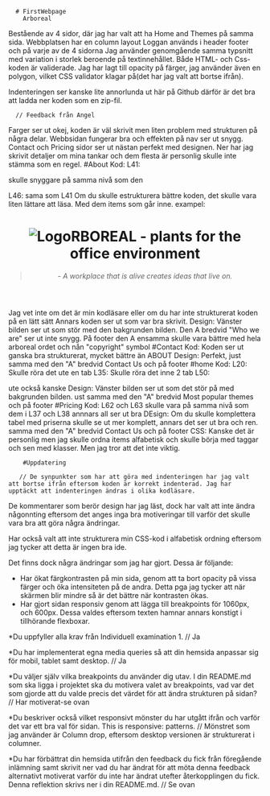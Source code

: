       # FirstWebpage
        Arboreal

Bestående av 4 sidor, där jag har valt att ha Home and Themes på samma sida.
Webbplatsen har en column layout
Loggan används i header footer och på varje av de 4 sidorna
Jag använder genomgående samma typsnitt med variation i storlek beroende på textinnehållet.
Både HTML- och Css- koden är validerade. Jag har lagt till opacity på färger, jag använder även en polygon, vilket CSS validator klagar på(det har jag valt att bortse ifrån). 

Indenteringen ser kanske lite annorlunda ut här på Github därför är det bra att ladda ner koden som en zip-fil.










      // Feedback från Angel

Farger ser ut okej, koden är väl skrivit men liten problem med strukturen på några delar.
Webbsidan fungerar bra och effekten på nav ser ut snygg. Contact och Pricing sidor ser ut
nästan perfekt med designen. 
Ner har jag skrivit detaljer om mina tankar och dem flesta är personlig skulle inte stämma
som en regel. 
#About
Kod:
L41: </p> skulle snyggare på samma nivå som den <p>
L46: </article> sama som L41
Om du skulle estrukturera bättre koden, det skulle vara liten lättare att läsa. Med dem 
items som går inne. exampel:
<header>
    <h1><img class="logo" src="blak.png" alt="Logo">RBOREAL - plants for the office environment </h1>
    <div class="slogan">
        <blockquote>
            <em>- A workplace that is alive creates ideas that live on.</em>
        </blockquote>
    </div>
</header>
Jag vet inte om det är min kodläsare eller om du har inte strukturerat koden på en lätt sätt
Annars koden ser ut som var bra skrivit. 
Design:
Vänster bilden ser ut som stör med den bakgrunden bilden. Den A bredvid "Who we are" ser ut
inte snygg.
På footer den A ensamma skulle vara bättre med hela arboreal ordet och nån "copyright" symbol
#Contact
Kod:
Koden ser ut ganska bra strukturerat, mycket bättre än ABOUT
Design:
Perfekt, just samma med den "A" bredvid Contact Us och på footer
#home
Kod:
L20: Skulle röra det ute en tab
L35: Skulle röra det inne 2 tab
L50: </p> ute också kanske
Design:
Vänster bilden ser ut som det stör på med bakgrunden bilden.
ust samma med den "A" bredvid Most popular themes och på footer
#Pricing
Kod:
L62 och L63 </div> skulle vara på samma nivå som dem i  L37 och L38 annnars all ser ut bra
DEsign:
Om du skulle komplettera tabel med priserna skulle se ut mer komplett, annars det ser ut
bra och ren.
samma med den "A" bredvid Contact Us och på footer
CSS:
Kanske det är personlig men jag skulle ordna items alfabetisk och skulle börja med taggar 
och sen med klasser. Men jag tror att det inte viktig.












        #Uppdatering

       // De synpunkter som har att göra med indenteringen har jag valt att bortse ifrån eftersom koden är korrekt indenterad. Jag har upptäckt att indenteringen ändras i olika kodläsare.

De kommentarer som berör design har jag läst, dock har valt att inte ändra någonnting eftersom det anges inga bra motiveringar till varför det skulle vara bra att göra några ändringar.

Har också valt att inte strukturera min CSS-kod i alfabetisk ordning eftersom jag tycker att detta är ingen bra ide.


Det finns dock några ändringar som jag har gjort. Dessa är följande:

+ Har ökat färgkontrasten på min sida, genom att ta bort opacity på vissa färger och öka intensiteten på de andra. Detta pga jag tycker att när skärmen blir mindre så är det bättre när kontrasten ökas.
+ Har gjort sidan responsiv genom att lägga till breakpoints för 1060px, och 600px. Dessa valdes eftersom texten hamnar annars konstigt i tillhörande flexboxar.

*Du uppfyller alla krav från Individuell examination 1. // Ja

*Du har implementerat egna media queries så att din hemsida anpassar sig för mobil, tablet samt desktop. // Ja

*Du väljer själv vilka breakpoints du använder dig utav. I din README.md som ska ligga i projektet ska du motivera valet av breakpoints, vad var det som gjorde att du valde precis det värdet för att ändra strukturen på sidan?  // Har motiverat-se ovan

*Du beskriver också vilket responsivt mönster du har utgått ifrån och varför det var ett bra val för sidan. This is responsive: patterns. // Mönstret som jag använder är Column drop, eftersom desktop versionen är strukturerat i columner.

*Du har förbättrat din hemsida utifrån den feedback du fick från föregående inlämning samt skrivit ner vad du har ändrat för att möta denna feedback alternativt motiverat varför du inte har ändrat utefter återkopplingen du fick. Denna reflektion skrivs ner i din README.md. // Se ovan






